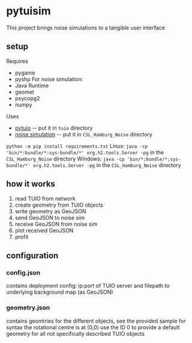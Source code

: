 # pytuisim

This project brings noise simulations to a tangible user interface

## setup

Requires
* pygame
* pyshp
For noise simulation:
* Java Runtime
* geomet
* psycopg2
* numpy


Uses
* [pytuio](https://code.google.com/archive/p/pytuio/) -- put it in ```tuio``` directory
* [noise simulation](git@github.com:CityScope/CSL_Hamburg_Noise.git) -- put it in ```CSL_Hamburg_Noise``` directory
  


``` python -m pip install requirements.txt ```
Linux: ```java -cp 'bin/*:bundle/*:sys-bundle/*' org.h2.tools.Server -pg``` in the ```CSL_Hamburg_Noise``` directory
Windows: ```java -cp 'bin/*;bundle/*;sys-bundle/*' org.h2.tools.Server -pg``` in the ```CSL_Hamburg_Noise``` directory


## how it works

1. read TUIO from network
2. create geometry from TUIO objects
3. write geometry as GeoJSON
4. send GeoJSON to noise sim
5. receive GeoJSON from noise sim
6. plot received GeoJSON
7. profit

## configuration

### config.json
contains deployment config: ip:port of TUIO server and filepath to underlying background map (as GeoJSON)

### geometry.json
contains geomtries for the different objects, see the provided sample for syntax
the rotational centre is at (0,0)
use the ID 0 to provide a default geometry for all not specifically described TUIO objects